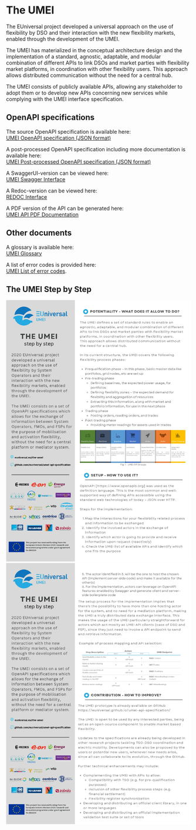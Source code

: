 # The UMEI

The EUniversal project developed a universal approach on the use of flexibility by DSO and their interaction with the new flexibility markets, enabled through the development of the UMEI.

The UMEI has materialized in the conceptual architecture design and the implementation of a standard, agnostic, adaptable, and modular combination of different APIs to link DSOs and market parties with flexibility market platforms, in coordination with other flexibility users. This approach allows distributed communication without the need for a central hub.

The UMEI consists of publicly available APIs, allowing any stakeholder to adopt them or to develop new APIs concerning new services while complying with the UMEI interface specification.

## OpenAPI specifications 

The source OpenAPI specification is available here:  
[UMEI OpenAPI specification (JSON format)](umei-openapi.json)

A post-processed OpenAPI specification including more documentation is available here:  
<a href="https://raw.githubusercontent.com/euniversal/umei-api-specification/gh-pages/generated/umei-openapi.json" target="_blank">UMEI Post-processed OpenAPI specification (JSON format)</a>

A SwaggerUI-version can be viewed here:  
[UMEI Swagger Interface](swagger-ui.html)

A Redoc-version can be viewed here:  
<a href="https://redocly.github.io/redoc/?url=https://euniversal.github.io/umei-api-specification/umei-openapi.json" target="_blank">REDOC Interface</a>

A PDF version of the API can be generated here:  
[UMEI API PDF Documentation](generate-pdf.html)


## Other documents

A glossary is available here:  
[UMEI Glossary](glossary)


A list of error codes is provided here:   
[UMEI List of error codes](error-codes). 


## The UMEI Step by Step

![](/images/UMEI_SBS_1.jpg)
![](/images/UMEI_SBS_2.jpg)

